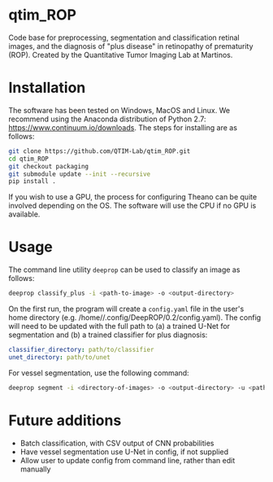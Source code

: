 # qtim_ROP
Code base for preprocessing, segmentation and classification retinal images, and the diagnosis of "plus disease" in retinopathy of prematurity (ROP).
Created by the Quantitative Tumor Imaging Lab at Martinos.

# Installation

The software has been tested on Windows, MacOS and Linux.
We recommend using the Anaconda distribution of Python 2.7: https://www.continuum.io/downloads. 
The steps for installing are as follows:
```bash
git clone https://github.com/QTIM-Lab/qtim_ROP.git
cd qtim_ROP
git checkout packaging
git submodule update --init --recursive
pip install .
```

If you wish to use a GPU, the process for configuring Theano can
be quite involved depending on the OS. The software will use the 
CPU if no GPU is available.

# Usage

The command line utility `deeprop` can be used to classify an
image as follows:

```bash
deeprop classify_plus -i <path-to-image> -o <output-directory>
```

On the first run, the program will create a `config.yaml` file in the
user's home directory (e.g. /home/<user>/.config/DeepROP/0.2/config.yaml).
The config will need to be updated with the full 
path to (a) a trained U-Net for segmentation and (b) a trained
classifier for plus diagnosis:

```yaml
classifier_directory: path/to/classifier
unet_directory: path/to/unet
```
For vessel segmentation, use the following command:

```bash
deeprop segment -i <directory-of-images> -o <output-directory> -u <path-to-unet>
```

# Future additions
* Batch classification, with CSV output of CNN probabilities
* Have vessel segmentation use U-Net in config, if not supplied
* Allow user to update config from command line, rather than edit manually